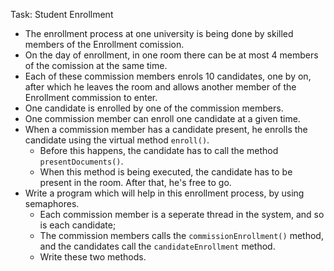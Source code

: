 Task: Student Enrollment
-   The enrollment process at one university is being done by skilled members of the Enrollment comission.
-   On the day of enrollment, in one room there can be at most 4 members of the comission at the same time.
-   Each of these commission members enrols 10 candidates, one by on, after which he leaves the room and allows
 another member of the Enrollment commission to enter.
 -  One candidate is enrolled by one of the commission members.
 -  One commission member can enroll one candidate at a given time.
 -  When a commission member has a candidate present, he enrolls the candidate using the virtual method `enroll()`.
    -   Before this happens, the candidate has to call the method `presentDocuments()`.
    -   When this method is being executed, the candidate has to be present in the room. After that, he's free to go.
-   Write a program which will help in this enrollment process, by using semaphores.
    -   Each commission member is a seperate thread in the system, and so is each candidate;
    -   The commission members calls the `commissionEnrollment()` method, and the candidates call the
     `candidateEnrollment` method.
    -   Write these two methods.